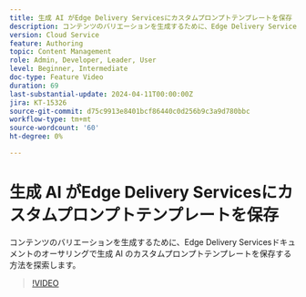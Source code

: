```yaml
---
title: 生成 AI がEdge Delivery Servicesにカスタムプロンプトテンプレートを保存
description: コンテンツのバリエーションを生成するために、Edge Delivery Servicesドキュメントのオーサリングで生成 AI のカスタムプロンプトテンプレートを保存する方法を探索します。
version: Cloud Service
feature: Authoring
topic: Content Management
role: Admin, Developer, Leader, User
level: Beginner, Intermediate
doc-type: Feature Video
duration: 69
last-substantial-update: 2024-04-11T00:00:00Z
jira: KT-15326
source-git-commit: d75c9913e8401bcf86440c0d256b9c3a9d780bbc
workflow-type: tm+mt
source-wordcount: '60'
ht-degree: 0%

---
```



# 生成 AI がEdge Delivery Servicesにカスタムプロンプトテンプレートを保存

コンテンツのバリエーションを生成するために、Edge Delivery Servicesドキュメントのオーサリングで生成 AI のカスタムプロンプトテンプレートを保存する方法を探索します。

>[!VIDEO](https://video.tv.adobe.com/v/3428317/?learn=on)
